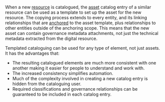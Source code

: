 
<!-- SPDX-License-Identifier: CC-BY-4.0 -->
<!-- Copyright Contributors to the ODPi Egeria project 2020. -->


When a new [resource](/concepts/resource) is catalogued, the [asset](/concepts/asset) catalog entry of a similar resource can be used as a template to set up the asset for the new resource. The copying process extends to every entity, and its linking relationships that are [anchored](/concepts/anchor) to the asset template, plus relationships to other entities outside of the anchoring scope. This means that the new asset can contain governance metadata attachments, not just the technical metadata extracted from the digital resource.

Templated cataloguing can be used for any type of element, not just assets.  It has the advantages that:

* The resulting catalogued elements are much more consistent with one another making it easier for people to understand and work with.
* The increased consistency simplifies automation.
* Much of the complexity involved in creating a new catalog entry is hidden from the cataloguing user.
* Required classifications and governance relationships can be guaranteed to be included in each catalog entry.

